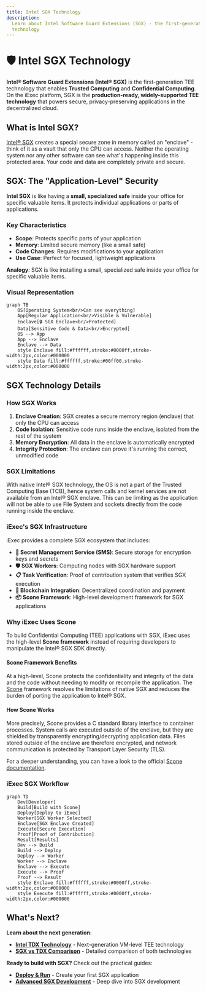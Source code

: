```yaml
---
title: Intel SGX Technology
description:
  Learn about Intel Software Guard Extensions (SGX) - the first-generation TEE
  technology
---
```


# 🛡️ Intel SGX Technology

**Intel® Software Guard Extensions (Intel® SGX)** is the first-generation TEE
technology that enables **Trusted Computing** and **Confidential Computing**. On
the iExec platform, SGX is the **production-ready, widely-supported TEE
technology** that powers secure, privacy-preserving applications in the
decentralized cloud.

## What is Intel SGX?

[Intel® SGX](https://software.intel.com/en-us/sgx) creates a special secure
zone in memory called an "enclave" - think of it as a vault that only the CPU
can access. Neither the operating system nor any other software can see what's
happening inside this protected area. Your code and data are completely private
and secure.

## SGX: The "Application-Level" Security

**Intel SGX** is like having a **small, specialized safe** inside your office
for specific valuable items. It protects individual applications or parts of
applications.

### Key Characteristics

- **Scope**: Protects specific parts of your application
- **Memory**: Limited secure memory (like a small safe)
- **Code Changes**: Requires modifications to your application
- **Use Case**: Perfect for focused, lightweight applications

**Analogy**: SGX is like installing a small, specialized safe inside your office
for specific valuable items.

### Visual Representation

```mermaid
graph TB
    OS[Operating System<br/>Can see everything]
    App[Regular Application<br/>Visible & Vulnerable]
    Enclave[🔒 SGX Enclave<br/>Protected]
    Data[Sensitive Code & Data<br/>Encrypted]
    OS --> App
    App --> Enclave
    Enclave --> Data
    style Enclave fill:#ffffff,stroke:#0000ff,stroke-width:2px,color:#000000
    style Data fill:#ffffff,stroke:#00ff00,stroke-width:2px,color:#000000
```

## SGX Technology Details

### How SGX Works

1. **Enclave Creation**: SGX creates a secure memory region (enclave) that only
   the CPU can access
2. **Code Isolation**: Sensitive code runs inside the enclave, isolated from the
   rest of the system
3. **Memory Encryption**: All data in the enclave is automatically encrypted
4. **Integrity Protection**: The enclave can prove it's running the correct,
   unmodified code

### SGX Limitations

With native Intel® SGX technology, the OS is not a part of the Trusted
Computing Base (TCB), hence system calls and kernel services are not available
from an Intel® SGX enclave. This can be limiting as the application will not be
able to use File System and sockets directly from the code running inside the
enclave.

### iExec's SGX Infrastructure

iExec provides a complete SGX ecosystem that includes:

- **🔐 Secret Management Service (SMS)**: Secure storage for encryption keys and
  secrets
- **🛡️ SGX Workers**: Computing nodes with SGX hardware support
- **📋 Task Verification**: Proof of contribution system that verifies SGX
  execution
- **🔗 Blockchain Integration**: Decentralized coordination and payment
- **📦 Scone Framework**: High-level development framework for SGX applications

### Why iExec Uses Scone

To build Confidential Computing (TEE) applications with SGX, iExec uses the
high-level **Scone framework** instead of requiring developers to manipulate the
Intel® SGX SDK directly.

#### Scone Framework Benefits

At a high-level, Scone protects the confidentiality and integrity of the data
and the code without needing to modify or recompile the application. The
[Scone](https://scontain.com/) framework resolves the limitations of native SGX
and reduces the burden of porting the application to Intel® SGX.

#### How Scone Works

More precisely, Scone provides a C standard library interface to container
processes. System calls are executed outside of the enclave, but they are
shielded by transparently encrypting/decrypting application data. Files stored
outside of the enclave are therefore encrypted, and network communication is
protected by Transport Layer Security (TLS).

For a deeper understanding, you can have a look to the official
[Scone documentation](https://sconedocs.github.io/).

### iExec SGX Workflow

```mermaid
graph TD
    Dev[Developer]
    Build[Build with Scone]
    Deploy[Deploy to iExec]
    Worker[SGX Worker Selected]
    Enclave[SGX Enclave Created]
    Execute[Secure Execution]
    Proof[Proof of Contribution]
    Result[Results]
    Dev --> Build
    Build --> Deploy
    Deploy --> Worker
    Worker --> Enclave
    Enclave --> Execute
    Execute --> Proof
    Proof --> Result
    style Enclave fill:#ffffff,stroke:#0000ff,stroke-width:2px,color:#000000
    style Execute fill:#ffffff,stroke:#0000ff,stroke-width:2px,color:#000000
```

## What's Next?

**Learn about the next generation**:

- **[Intel TDX Technology](/get-started/protocol/tee/intel-tdx)** -
  Next-generation VM-level TEE technology
- **[SGX vs TDX Comparison](/get-started/protocol/tee/sgx-vs-tdx)** - Detailed
  comparison of both technologies

**Ready to build with SGX?** Check out the practical guides:

- **[Deploy & Run](/guides/build-iapp/deploy-&-run)** - Create your first SGX
  application
- **[Advanced SGX Development](/guides/build-iapp/advanced/create-your-first-sgx-app)** -
  Deep dive into SGX development
